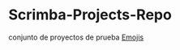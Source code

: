 # Scrimba-Projects-Repo
conjunto de proyectos de prueba
<a href="Frontend-career-path/Emojis/index.html">Emojis</a>

